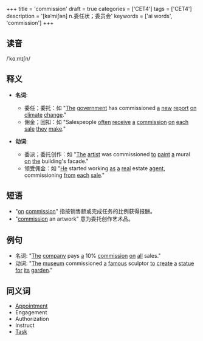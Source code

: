 +++
title = 'commission'
draft = true
categories = ['CET4']
tags = ['CET4']
description = '[kəˈmi∫ən] n.委任状；委员会'
keywords = ['ai words', 'commission']
+++

## 读音
/ˈkɑːmɪʃn/

## 释义
- **名词**: 
   - 委任；委托：如 "[The](/zh/post/the/) [government](/zh/post/government/) has commissioned [a](/zh/post/a/) [new](/zh/post/new/) [report](/zh/post/report/) [on](/zh/post/on/) [climate](/zh/post/climate/) [change](/zh/post/change/)."
   - 佣金；回扣：如 "Salespeople [often](/zh/post/often/) [receive](/zh/post/receive/) [a](/zh/post/a/) [commission](/zh/post/commission/) [on](/zh/post/on/) [each](/zh/post/each/) [sale](/zh/post/sale/) [they](/zh/post/they/) [make](/zh/post/make/)."

- **动词**:
   - 委派；委托创作：如 "[The](/zh/post/the/) [artist](/zh/post/artist/) was commissioned [to](/zh/post/to/) [paint](/zh/post/paint/) [a](/zh/post/a/) mural [on](/zh/post/on/) [the](/zh/post/the/) building's facade."
   - 领受佣金：如 "[He](/zh/post/he/) started working [as](/zh/post/as/) [a](/zh/post/a/) [real](/zh/post/real/) estate [agent](/zh/post/agent/), commissioning [from](/zh/post/from/) [each](/zh/post/each/) [sale](/zh/post/sale/)."

## 短语
- "[on](/zh/post/on/) [commission](/zh/post/commission/)" 指按销售额或完成任务的比例获得报酬。
- "[commission](/zh/post/commission/) an artwork" 意为委托创作艺术品。

## 例句
- 名词: "[The](/zh/post/the/) [company](/zh/post/company/) pays [a](/zh/post/a/) 10% [commission](/zh/post/commission/) [on](/zh/post/on/) [all](/zh/post/all/) sales."
- 动词: "[The](/zh/post/the/) [museum](/zh/post/museum/) commissioned [a](/zh/post/a/) [famous](/zh/post/famous/) sculptor [to](/zh/post/to/) [create](/zh/post/create/) [a](/zh/post/a/) [statue](/zh/post/statue/) [for](/zh/post/for/) [its](/zh/post/its/) [garden](/zh/post/garden/)."

## 同义词
- [Appointment](/zh/post/appointment/)
- Engagement
- Authorization
- Instruct
- [Task](/zh/post/task/)
